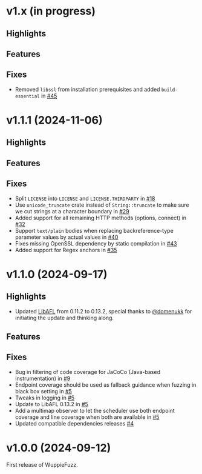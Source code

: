 # v1.x (in progress)

## Highlights

## Features

## Fixes
- Removed `libssl` from installation prerequisites and added `build-essential` in
  [#45](https://github.com/TNO-S3/WuppieFuzz/pull/45)

# v1.1.1 (2024-11-06)

## Highlights

## Features

## Fixes

- Split `LICENSE` into `LICENSE` and `LICENSE.THIRDPARTY` in
  [#18](https://github.com/TNO-S3/WuppieFuzz/pull/18)
- Use `unicode_truncate` crate instead of `String::truncate` to make sure we cut
  strings at a character boundary in
  [#29](https://github.com/TNO-S3/WuppieFuzz/pull/29)
- Added support for all remaining HTTP methods (options, connect) in
  [#32](https://github.com/TNO-S3/WuppieFuzz/pull/32)
- Support `text/plain` bodies when replacing backreference-type parameter values
  by actual values in [#40](https://github.com/TNO-S3/WuppieFuzz/pull/40)
- Fixes missing OpenSSL dependency by static compilation in
  [#43](https://github.com/TNO-S3/WuppieFuzz/pull/43)
- Added support for Regex anchors in
  [#35](https://github.com/TNO-S3/WuppieFuzz/pull/35)

# v1.1.0 (2024-09-17)

## Highlights

- Updated [LibAFL](https://github.com/AFLplusplus/LibAFL) from 0.11.2 to 0.13.2,
  special thanks to [@domenukk](https://github.com/domenukk) for initiating the
  update and thinking along.

## Features

## Fixes

- Bug in filtering of code coverage for JaCoCo (Java-based instrumentation) in
  [#9](https://github.com/TNO-S3/WuppieFuzz/pull/9)
- Endpoint coverage should be used as fallback guidance when fuzzing in black
  box setting in [#5](https://github.com/TNO-S3/WuppieFuzz/pull/5)
- Tweaks in logging in [#5](https://github.com/TNO-S3/WuppieFuzz/pull/5)
- Update to LibAFL 0.13.2 in [#5](https://github.com/TNO-S3/WuppieFuzz/pull/5)
- Add a multimap observer to let the scheduler use both endpoint coverage and
  line coverage when both are available in
  [#5](https://github.com/TNO-S3/WuppieFuzz/pull/5)
- Updated compatible dependencies releases
  [#4](https://github.com/TNO-S3/WuppieFuzz/pull/4)

# v1.0.0 (2024-09-12)

First release of WuppieFuzz.

